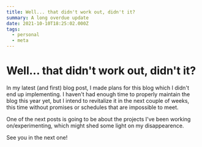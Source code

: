 ```yaml
---
title: Well... that didn't work out, didn't it?
summary: A long overdue update
date: 2021-10-10T18:25:02.000Z
tags:
  - personal
  - meta
---
```


# Well... that didn't work out, didn't it?

In my latest (and first) blog post, I made plans for this blog which I didn't end up implementing. I haven't had enough time to properly maintain the blog this year yet, but I intend to revitalize it in the next couple of weeks, this time without promises or schedules that are impossible to meet.

One of the next posts is going to be about the projects I've been working on/experimenting, which might shed some light on my disappearence.

See you in the next one!
